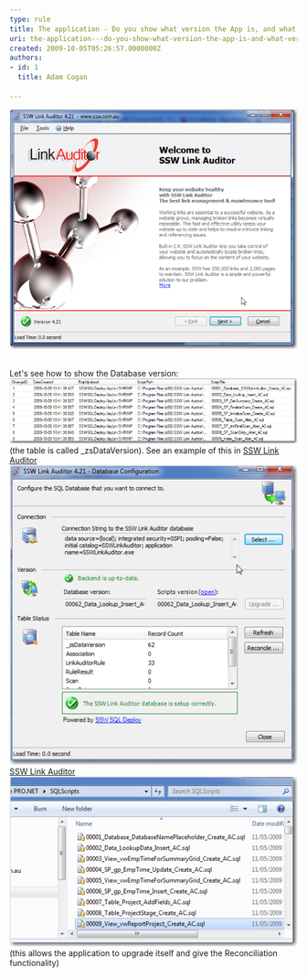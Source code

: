 ```yaml
---
type: rule
title: The application - Do you show what version the App is, and what version the Database is?
uri: the-application---do-you-show-what-version-the-app-is-and-what-version-the-database-is
created: 2009-10-05T05:26:57.0000000Z
authors:
- id: 1
  title: Adam Cogan

---
```


![Everyone shows the version number somewhere on their app <br>...but databases also need a version number.](LinkAuditor.png)

<br>Let's see how to show the Database version:  <br> 
![The applications database should have a table storing the version info](zsVersionTable.png)(the table is called \_zsDataVersion). See an example of this in [SSW Link Auditor](http://www.ssw.com.au/SSW/LinkAuditor/) 
![The user can clearly see the Database version is 62 after clicking "Configure..." button in wizard "Storage Mechanism". See an example of this in](LinkAuditorVersion.png)[SSW Link Auditor](http://www.ssw.com.au/SSW/LinkAuditor/) 
![The Application keeps all the scripts in a folder called SQLScripts](ChangeScripts.jpg)(this allows the application to upgrade itself and give the Reconciliation functionality)
